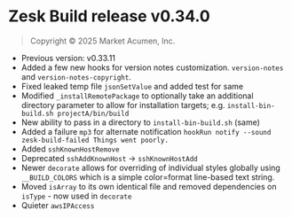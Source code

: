 # Zesk Build release v0.34.0

> Copyright &copy; 2025 Market Acumen, Inc.

- Previous version: v0.33.11
- Added a few new hooks for version notes customization. `version-notes` and `version-notes-copyright`.
- Fixed leaked temp file `jsonSetValue` and added test for same
- Modified `_installRemotePackage` to optionally take an additional directory parameter to allow for installation
  targets; e.g. `install-bin-build.sh projectA/bin/build`
- New ability to pass in a directory to `install-bin-build.sh` (same)
- Added a failure `mp3` for alternate notification `hookRun notify --sound zesk-build-failed Things went poorly.`
- Added `sshKnownHostRemove`
- Deprecated `sshAddKnownHost` -> `sshKnownHostAdd`
- Newer `decorate` allows for overriding of individual styles globally using `__BUILD_COLORS` which is a simple color=format line-based text string.
- Moved `isArray` to its own identical file and removed dependencies on `isType` - now used in `decorate`
- Quieter `awsIPAccess`
